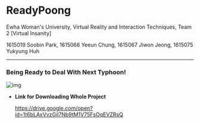 # ReadyPoong
Ewha Woman's University, Virtual Reality and Interaction Techniques, Team 2 [Virtual Insanity]

1615019 Soobin Park, 1615066 Yeeun Chung, 1615067 Jiwon Jeong, 1615075 Yukyung Huh

---

### Being Ready to Deal With Next Typhoon!

![img](https://lh6.googleusercontent.com/giGHZY7-DJKG_f7zVq2O3GRS0dbOk41o2CdlEMfJtx_jSt6OEgnZzx05_tak-30oR3snhZx-vXVh3KApYHIPL0MT5SGtNaBv07mmHrKp6Slrh-jN3SAMD3g0413vgb_Ctt9MDRLz)

* **Link for Downloading Whole Project**

  https://drive.google.com/open?id=1t6bLAxVvzGil7Nb9tM1V75FsOqEVZRsQ

